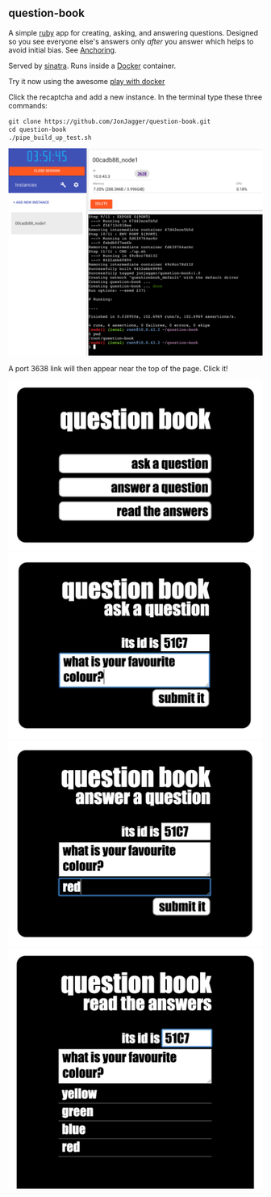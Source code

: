 
## question-book
A simple [ruby](https://www.ruby-lang.org/en/) app for creating, asking, and answering questions.
Designed so you see everyone else's answers only *after* you answer
which helps to avoid initial bias. See [Anchoring](http://en.wikipedia.org/wiki/Anchoring).

Served by [sinatra](http://www.sinatrarb.com/).
Runs inside a [Docker](https://www.docker.com/) container.

Try it now using the awesome
[play with docker](http://labs.play-with-docker.com/)

Click the recaptcha and add a new instance.
In the terminal type these three commands:
```
git clone https://github.com/JonJagger/question-book.git
cd question-book
./pipe_build_up_test.sh
```

![play with docker](/img/play-with-docker.png)

A port 3638 link will then appear near the top of the page. Click it!

![home](/img/home.png)
![ask](/img/ask.png)
![answer](/img/answer.png)
![read](/img/read.png)
